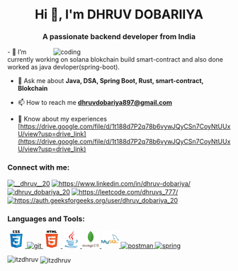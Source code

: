 <h1 align="center">Hi 👋, I'm DHRUV DOBARIIYA</h1>
<h3 align="center">A passionate backend developer from India</h3>
<img align="right" alt="coding" width="400" src="https://camo.githubusercontent.com/7de37139d0b4c1ce40865e799b446c0e963a3dd8fb68d239707237c40604fa3d/68747470733a2f2f63646e2e6472696262626c652e636f6d2f75736572732f3733303730332f73637265656e73686f74732f363538313234332f6176656e746f2e676966">
- 🔭 I’m currently working on solana blokchain build smart-contract and also done worked as java devloper(spring-boot).

- 💬 Ask me about **Java, DSA, Spring Boot, Rust, smart-contract, Blokchain**

- 📫 How to reach me **dhruvdobariya897@gmail.com**

- 📄 Know about my experiences [https://drive.google.com/file/d/1t188d7P2q78b6vywJQyCSn7CoyNtUUxU/view?usp=drive_link](https://drive.google.com/file/d/1t188d7P2q78b6vywJQyCSn7CoyNtUUxU/view?usp=drive_link)

<h3 align="left">Connect with me:</h3>
<p align="left">
<a href="https://twitter.com/__dhruv__20" target="blank"><img align="center" src="https://raw.githubusercontent.com/rahuldkjain/github-profile-readme-generator/master/src/images/icons/Social/twitter.svg" alt="__dhruv__20" height="30" width="40" /></a>
<a href="https://www.linkedin.com/in/dhruv-dobariya/" target="blank"><img align="center" src="https://raw.githubusercontent.com/rahuldkjain/github-profile-readme-generator/master/src/images/icons/Social/linked-in-alt.svg" alt="https://www.linkedin.com/in/dhruv-dobariya/" height="30" width="40" /></a>
<a href="https://instagram.com/dhruv_dobariya_20" target="blank"><img align="center" src="https://raw.githubusercontent.com/rahuldkjain/github-profile-readme-generator/master/src/images/icons/Social/instagram.svg" alt="dhruv_dobariya_20" height="30" width="40" /></a>
<a href="https://leetcode.com/dhruvs_777/" target="blank"><img align="center" src="https://raw.githubusercontent.com/rahuldkjain/github-profile-readme-generator/master/src/images/icons/Social/leet-code.svg" alt="https://leetcode.com/dhruvs_777/" height="30" width="40" /></a>
<a href="https://auth.geeksforgeeks.org/user/dhruv_dobariya_20" target="blank"><img align="center" src="https://raw.githubusercontent.com/rahuldkjain/github-profile-readme-generator/master/src/images/icons/Social/geeks-for-geeks.svg" alt="https://auth.geeksforgeeks.org/user/dhruv_dobariya_20" height="30" width="40" /></a>
</p>

<h3 align="left">Languages and Tools:</h3>
<p align="left"> <a href="https://www.w3schools.com/css/" target="_blank" rel="noreferrer"> <img src="https://raw.githubusercontent.com/devicons/devicon/master/icons/css3/css3-original-wordmark.svg" alt="css3" width="40" height="40"/> </a> <a href="https://git-scm.com/" target="_blank" rel="noreferrer"> <img src="https://www.vectorlogo.zone/logos/git-scm/git-scm-icon.svg" alt="git" width="40" height="40"/> </a> <a href="https://www.w3.org/html/" target="_blank" rel="noreferrer"> <img src="https://raw.githubusercontent.com/devicons/devicon/master/icons/html5/html5-original-wordmark.svg" alt="html5" width="40" height="40"/> </a> <a href="https://www.java.com" target="_blank" rel="noreferrer"> <img src="https://raw.githubusercontent.com/devicons/devicon/master/icons/java/java-original.svg" alt="java" width="40" height="40"/> </a> <a href="https://www.mongodb.com/" target="_blank" rel="noreferrer"> <img src="https://raw.githubusercontent.com/devicons/devicon/master/icons/mongodb/mongodb-original-wordmark.svg" alt="mongodb" width="40" height="40"/> </a> <a href="https://www.mysql.com/" target="_blank" rel="noreferrer"> <img src="https://raw.githubusercontent.com/devicons/devicon/master/icons/mysql/mysql-original-wordmark.svg" alt="mysql" width="40" height="40"/> </a> <a href="https://postman.com" target="_blank" rel="noreferrer"> <img src="https://www.vectorlogo.zone/logos/getpostman/getpostman-icon.svg" alt="postman" width="40" height="40"/> </a> <a href="https://spring.io/" target="_blank" rel="noreferrer"> <img src="https://www.vectorlogo.zone/logos/springio/springio-icon.svg" alt="spring" width="40" height="40"/> </a> </p>

<p><img align="left" src="https://github-readme-stats.vercel.app/api/top-langs?username=itzdhruv&show_icons=true&locale=en&layout=compact" alt="itzdhruv" /></p>

<p>&nbsp;<img align="center" src="https://github-readme-stats.vercel.app/api?username=itzdhruv&show_icons=true&locale=en" alt="itzdhruv" /></p>
